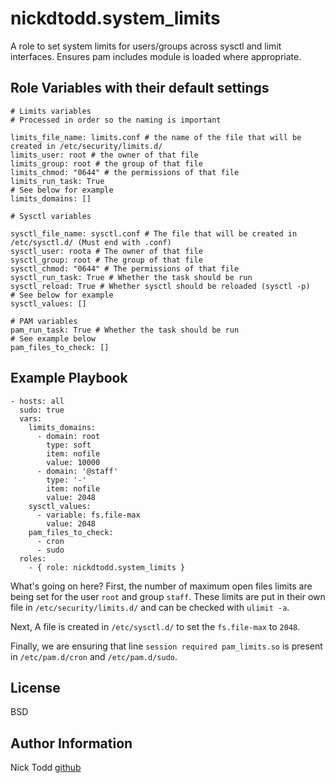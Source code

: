 # nickdtodd.system_limits

A role to set system limits for users/groups across sysctl and limit interfaces. Ensures pam includes module is loaded where appropriate.

Role Variables with their default settings
--------------
    # Limits variables
    # Processed in order so the naming is important

    limits_file_name: limits.conf # the name of the file that will be created in /etc/security/limits.d/
    limits_user: root # the owner of that file
    limits_group: root # the group of that file
    limits_chmod: "0644" # the permissions of that file
    limits_run_task: True
    # See below for example
    limits_domains: []

    # Sysctl variables

    sysctl_file_name: sysctl.conf # The file that will be created in /etc/sysctl.d/ (Must end with .conf)
    sysctl_user: roota # The owner of that file
    sysctl_group: root # The group of that file
    sysctl_chmod: "0644" # The permissions of that file
    sysctl_run_task: True # Whether the task should be run
    sysctl_reload: True # Whether sysctl should be reloaded (sysctl -p)
    # See below for example
    sysctl_values: []

    # PAM variables
    pam_run_task: True # Whether the task should be run
    # See example below
    pam_files_to_check: []

Example Playbook
-------------------------
    - hosts: all
      sudo: true
      vars:
        limits_domains:
          - domain: root
            type: soft
            item: nofile
            value: 10000
          - domain: '@staff'
            type: '-'
            item: nofile
            value: 2048
        sysctl_values:
          - variable: fs.file-max
            value: 2048
        pam_files_to_check:
          - cron
          - sudo
      roles:
        - { role: nickdtodd.system_limits }

What's going on here? First, the number of maximum open files limits are being set for the user `root` and group `staff`. These limits are put in their own file in `/etc/security/limits.d/` and can be checked with `ulimit -a`.

Next, A file is created in `/etc/sysctl.d/` to set the `fs.file-max` to `2048`.

Finally, we are ensuring that line `session required pam_limits.so` is present in `/etc/pam.d/cron` and `/etc/pam.d/sudo`.

License
-------

BSD

Author Information
------------------

Nick Todd [github](https://github.com/nickdtodd)
